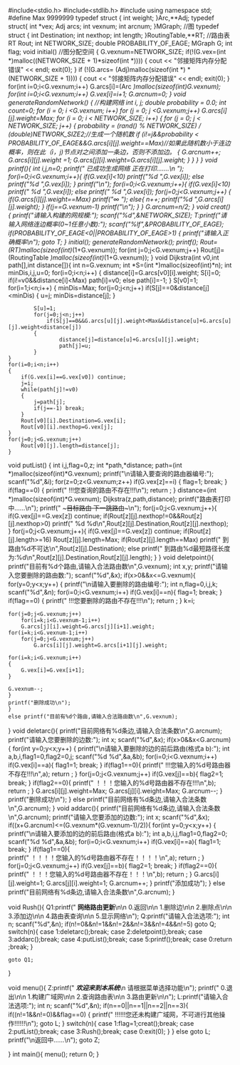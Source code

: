 #include<stdio.h>
#include<stdlib.h>
#include<iostream>
using namespace std;
#define Max 9999999
typedef struct {
	int weight;
}Arc,**Adj;
typedef struct{
	int *vex;
	Adj arcs;
	int vexnum;
	int arcnum;
}MGraph;                //图
typedef struct {
	int Destination;
	int nexthop;
	int length;
}RoutingTable,**RT;      //路由表
RT Rout;
int NETWORK_SIZE;
double PROBABILITY_OF_EAGE;
MGraph G;
int flag;
void initial()                                               //图分配空间
{
	G.vexnum=NETWORK_SIZE;
	if(!(G.vex=(int *)malloc((NETWORK_SIZE + 1)*sizeof(int *))))
	{
		cout << "邻接矩阵内存分配错误" << endl;
		exit(0);
	}
	if (!(G.arcs= (Adj)malloc(sizeof(int *) * (NETWORK_SIZE + 1))))
	{
		cout << "邻接矩阵内存分配错误" << endl;
		exit(0);
	}
	for(int i=0;i<G.vexnum;i++)
		G.arcs[i]=(Arc *)malloc(sizeof(int)*G.vexnum);
	for(int i=0;i<G.vexnum;i++)
		G.vex[i]=i+1;
	G.arcnum=0;
}
void generateRandomNetwork() {                              //构建网络
	int i, j;
	double probability = 0.0;
	int count=0;
	for (i = 0; i <G.vexnum; i++)
		for (j = 0; j <G.vexnum;j++)
			G.arcs[i][j].weight=Max;
	for (i = 0; i < NETWORK_SIZE; i++)
	{
		for (j = 0; j < NETWORK_SIZE; j++)
		{
			probability = (rand() % NETWORK_SIZE) / (double)NETWORK_SIZE*2;//生成一个随机数
			if (i!=j&&probability < PROBABILITY_OF_EAGE&&G.arcs[i][j].weight==Max)//如果此随机数小于连边概率，则在此（i，j)节点对之间添加一条边，否则不添加边。
			{
				G.arcnum++;
				 G.arcs[i][j].weight =1;
				 G.arcs[j][i].weight=G.arcs[i][j].weight;
			}
		}
	}
}
void printf(){
	int i,j,n=0;
	printf("                                                                            已成功生成网络 正在打印.......\n                                                                                ");
	for(i=0;i<G.vexnum;i++){
		if(G.vex[i]<10)
		printf("%d    ",G.vex[i]);
		else 
			printf("%d   ",G.vex[i]);
	}
		printf("\n");
	for(i=0;i<G.vexnum;i++){
		if(G.vex[i]<10)
		printf("                                                                            %d   ",G.vex[i]);
		else
        printf("                                                                            %d  ",G.vex[i]);
		for(j=0;j<G.vexnum;j++)
			{
				if(G.arcs[i][j].weight==Max) printf("∞   ");
				else{
					n++;
				printf("%d    ",G.arcs[i][j].weight);
				}
				if(j==G.vexnum-1) printf("\n");
		}
	}
	G.arcnum=n/2;
}
void creat(){
	printf("请输入构建的网规模:");
	scanf("%d",&NETWORK_SIZE);
	T:printf("请输入网络连边概率(0~1任意小数):");
	scanf("%lf",&PROBABILITY_OF_EAGE);
	if(PROBABILITY_OF_EAGE<0||PROBABILITY_OF_EAGE>1) {
		printf("请输入正确概率\n");
		goto T;
	}
	initial();
    generateRandomNetwork();
	printf();
	Rout=(RT)malloc(sizeof(int)*(1+G.vexnum));
	for(int j=0;j<G.vexnum;j++)
		Rout[j]=(RoutingTable *)malloc(sizeof(int)*(1+G.vexnum));
}
void Dijkstra(int v0,int path[],int distance[]){
	int n=G.vexnum;
	int *S=(int *)malloc(sizeof(int)*n);
	int minDis,i,j,u=0;
	for(i=0;i<n;i++)
	{
		distance[i]=G.arcs[v0][i].weight;
		S[i]=0;
		if(i!=v0&&distance[i]<Max)
		         path[i]=v0;
		else path[i]=-1;
	}
	S[v0]=1;
	for(i=1;i<n;i++)
	{
		minDis=Max;
		for(j=0;j<n;j++)
			if(S[j]==0&distance[j]<minDis)
			{
				u=j;
				minDis=distance[j];
			}
			
			S[u]=1;
			for(j=0;j<n;j++)
				if(S[j]==0&&G.arcs[u][j].weight<Max&&distance[u]+G.arcs[u][j].weight<distance[j])
			{
				    distance[j]=distance[u]+G.arcs[u][j].weight;
					path[j]=u;
			}
	}
	for(i=0;i<n;i++)
	{
		if(G.vex[i]==G.vex[v0]) continue;
		j=i;
		while(path[j]!=v0)
		{
			j=path[j];
			if(j==-1) break;
		}
		Rout[v0][i].Destination=G.vex[i];
		Rout[v0][i].nexthop=G.vex[j];
	}
	for(j=0;j<G.vexnum;j++)
		Rout[v0][j].length=distance[j];
	}
void putList()
{
	int i,j,flag=0,z;
	int *path,*distance;
	path=(int *)malloc(sizeof(int)*G.vexnum);
	printf("\n请输入要查询的路由器编号:");
	scanf("%d",&i);
	for(z=0;z<G.vexnum;z++)
		if(G.vex[z]==i) 
			{
				flag=1;
				break;
		}
	if(flag==0) {
		printf("                                                                            !!!您查询的路由不存在!!!\n");
		return ;
	}
	distance=(int *)malloc(sizeof(int)*G.vexnum);
	Dijkstra(z,path,distance);
	printf("路由表打印中......\n");
	printf("                                                                            ~~~目标路由      下一跳路由~~~\n");
	for(j=0;j<G.vexnum;j++){
		if(G.vex[j]==G.vex[z]) 
			continue;
		if(Rout[z][j].nexthop!=0&&Rout[z][j].nexthop>0)
		printf("                                                                                   %d            %d\n",Rout[z][j].Destination,Rout[z][j].nexthop);
	}
		for(j=0;j<G.vexnum;j++){
			if(G.vex[j]==G.vex[z]) continue;
			if(Rout[z][j].length>=16) Rout[z][j].length=Max;
			if(Rout[z][j].length==Max) printf("                                                                                到路由%d不可达\n",Rout[z][j].Destination);
		else printf("                                                                                到路由%d最短路径长度为:%d\n",Rout[z][j].Destination,Rout[z][j].length);
		}
		}
void deletpoint(){
	printf("目前有%d个路由,请输入合法路由数\n",G.vexnum);
	int x,y;
	printf("请输入您要删除的路由数:");
	scanf("%d",&x);
	if(x>0&&x<=G.vexnum){
	for(y=0;y<x;y++)
	{
	printf("\n请输入要删除的路由编号:");
	int n,flag=0,i,j,k;
	scanf("%d",&n);
	for(i=0;i<G.vexnum;i++)
		if(G.vex[i]==n){
			flag=1;
			break;
		}
	if(flag==0)
	{
		printf("                                                                             !!!您要删除的路由不存在!!!\n");
			return ;
	}
	k=i;

	for(j=0;j<G.vexnum;j++)
		for(i=k;i<G.vexnum-1;i++)
		G.arcs[j][i].weight=G.arcs[j][i+1].weight;
	for(i=k;i<G.vexnum-1;i++)
		for(j=0;j<G.vexnum;j++)
			G.arcs[i][j].weight=G.arcs[i+1][j].weight;

	for(i=k;i<G.vexnum;i++)
	{
		G.vex[i]=G.vex[i+1];
	}

	G.vexnum--;
	}
	printf("删除成功\n");
	}
	else printf("目前有%d个路由,请输入合法路由数\n",G.vexnum);
}
void deletarc(){
	printf("目前网络有%d条边,请输入合法条数\n",G.arcnum);
	printf("请输入您要删除的边数:");
	int x;
	scanf("%d",&x);
	if(x>0&&x<G.arcnum){
	for(int y=0;y<x;y++)
	{
	printf("\n请输入要删除的边的前后路由(格式a b):");
	int a,b,i,flag1=0,flag2=0,j;
	scanf("%d %d",&a,&b);
	for(i=0;i<G.vexnum;i++)
		if(G.vex[i]==a){
			flag1=1;
			break;
		}
		if(flag1==0){
			printf("                                                                            !!!您输入的%d号路由器不存在!!!\n",a);
			return ;
		}
    for(j=0;j<G.vexnum;j++)
		if(G.vex[j]==b){
			flag2=1;
			break;
		}
		if(flag2==0){
			printf("                                                                            ！！！您输入的%d号路由器不存在!!!\n",b);
			return ;
		}
	G.arcs[i][j].weight=Max;
	G.arcs[j][i].weight=Max;
	G.arcnum--;
	}
	printf("删除成功\n");
	}
	else printf("目前网络有%d条边,请输入合法条数\n",G.arcnum);
}
void addarc(){
	printf("目前网络有%d条边,请输入合法条数\n",G.arcnum);
	printf("请输入您要添加的边数:");
	int x;
	scanf("%d",&x);
	if((x+G.arcnum)<=(G.vexnum*(G.vexnum-1)/2)){
	for(int y=0;y<x;y++)
	{
	printf("\n请输入要添加的边的前后路由(格式a b):");
	int a,b,i,j,flag1=0,flag2=0;
	scanf("%d %d",&a,&b);
	for(i=0;i<G.vexnum;i++)
		if(G.vex[i]==a){
			flag1=1;
			break;
		}
		if(flag1==0){                                                                                
			printf("                                                                            ！！！！您输入的%d号路由器不存在！！！！\n",a);
			return ;
		}
    for(j=0;j<G.vexnum;j++)
		if(G.vex[j]==b){
			flag2=1;
			break;
		}
		if(flag2==0){
			printf("                                                                            ！！！您输入的%d号路由器不存在！！！\n",b);
			return ;
		}
	G.arcs[i][j].weight=1;
	G.arcs[j][i].weight=1;
	G.arcnum++;
	}
	printf("添加成功");
	}
	else printf("目前网络有%d条边,请输入合法条数\n",G.arcnum);
}

void Rush(){
	Q1:printf("                                                                               **网络路由更新**\n\n                                                                                0.返回\n\n                                                                                1.删除边\n\n                                                                                2.删除点\n\n                                                                                3.添加边\n\n                                                                                4.路由表查询\n\n                                                                                5.显示网络\n");
    Q:printf("请输入合法选项:");
	int n;
	scanf("%d",&n);
	if(n!=0&&n!=1&&n!=2&&n!=3&&n!=4&&n!=5)
		goto Q;
	switch(n){
	case 1:deletarc();break;
	case 2:deletpoint();break;
	case 3:addarc();break;
	case 4:putList();break;
	case 5:printf();break;
	case 0:return ;break;
	}
	
	goto Q1;
}
		
void menu(){
	Z:printf("                                                                                *******欢迎来到本系统*******\n                                                                                     请根据菜单选择功能\n");
	printf("                                                                                0.退出\n\n                                                                                1.构建广域网\n\n                                                                                2.查询路由表\n\n                                                                                3.路由更新\n\n");
	L:printf("请输入合法选项:");
	int n;
	scanf("%d",&n);
	if(n==0||n==1||n==2||n==3){
		if((n!=1&&n!=0)&&flag==0) {
			printf("                                                                  !!!!!!您还未构建广域网，不可进行其他操作!!!!!!\n");
			goto L;
		}
	switch(n){
	case 1:flag=1;creat();break;
    case 2:putList();break;
	case 3:Rush();break;
	case 0:exit(0);
	}
	}
	else goto L;
	printf("\n返回中......\n");
	goto Z;	

}
int main(){
	menu();
	return 0;
}

